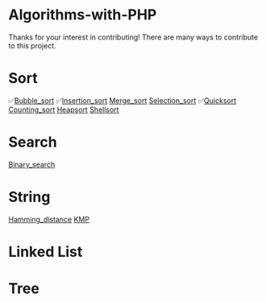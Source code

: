 # Algorithms-with-PHP

Thanks for your interest in contributing! There are many ways to contribute to this project.


# Sort
	
✅[Bubble_sort](https://en.wikipedia.org/wiki/Bubble_sort)
✅[Insertion_sort](https://en.wikipedia.org/wiki/Insertion_sort)
[Merge_sort](https://en.wikipedia.org/wiki/Merge_sort)
[Selection_sort](https://en.wikipedia.org/wiki/Selection_sort)
✅[Quicksort](https://en.wikipedia.org/wiki/Quicksort)
[Counting_sort](https://en.wikipedia.org/wiki/Counting_sort)
[Heapsort](https://en.wikipedia.org/wiki/Heapsort)
[Shellsort](https://en.wikipedia.org/wiki/Shellsort)

# Search
[Binary_search](https://en.wikipedia.org/wiki/Binary_search_algorithm)


# String
[Hamming_distance](https://en.wikipedia.org/wiki/Hamming_distance)
[KMP](https://en.wikipedia.org/wiki/Knuth%E2%80%93Morris%E2%80%93Pratt_algorithm)



# Linked List



# Tree



